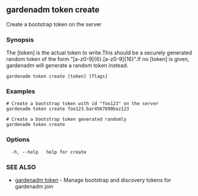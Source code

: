## gardenadm token create

Create a bootstrap token on the server

### Synopsis

The [token] is the actual token to write.This should be a securely generated random token of the form "[a-z0-9]{6}.[a-z0-9]{16}".If no [token] is given, gardenadm will generate a random token instead.

```
gardenadm token create [token] [flags]
```

### Examples

```
# Create a bootstrap token with id "foo123" on the server
gardenadm token create foo123.bar4567890baz123

# Create a bootstrap token generated randomly
gardenadm token create
```

### Options

```
  -h, --help   help for create
```

### SEE ALSO

* [gardenadm token](gardenadm_token.md)	 - Manage bootstrap and discovery tokens for gardenadm join

